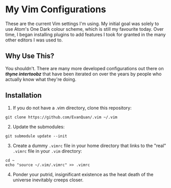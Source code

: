 My Vim Configurations
==============
These are the current Vim settings I'm using. My initial goal was solely to use
Atom's One Dark colour scheme, which is still my favourite today. Over time, I
began installing plugins to add features I took for granted in the many other
editors I was used to.

Why Use This?
-----------
You shouldn't. There are many more developed configurations out there on ***thyne
intertoobz*** that have been iterated on over the years by people who actually
know what they're doing.


Installation
-----------
1. If you do not have a .vim directory, clone this repository:
```
git clone https://github.com/EvanQuan/.vim ~/.vim
```
2. Update the submodules:
```
git submodule update --init
```
3. Create a dummy `.vimrc` file in your home directory that links to the "real"
   `.vimrc` file in your `.vim` directory:
```
cd ~
echo "source ~/.vim/.vimrc" >> .vimrc
```
4. Ponder your putrid, insignificant existence as the heat death of the universe
inevitably creeps closer.
